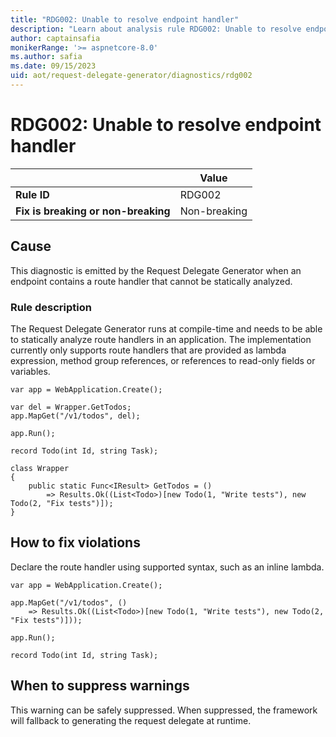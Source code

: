 ```yaml
---
title: "RDG002: Unable to resolve endpoint handler"
description: "Learn about analysis rule RDG002: Unable to resolve endpoint handler"
author: captainsafia
monikerRange: '>= aspnetcore-8.0'
ms.author: safia
ms.date: 09/15/2023
uid: aot/request-delegate-generator/diagnostics/rdg002
---
```

# RDG002: Unable to resolve endpoint handler

| | Value |
|-|-|
| **Rule ID** |RDG002|
| **Fix is breaking or non-breaking** |Non-breaking|

## Cause

This diagnostic is emitted by the Request Delegate Generator when an endpoint contains a route handler that cannot be statically analyzed.

### Rule description

The Request Delegate Generator runs at compile-time and needs to be able to statically analyze route handlers in an application. The implementation currently only supports route handlers that are provided as lambda expression, method group references, or references to read-only fields or variables.

```razor
var app = WebApplication.Create();

var del = Wrapper.GetTodos;
app.MapGet("/v1/todos", del);

app.Run();

record Todo(int Id, string Task);

class Wrapper
{
    public static Func<IResult> GetTodos = ()
    	=> Results.Ok((List<Todo>)[new Todo(1, "Write tests"), new Todo(2, "Fix tests")]);
}
```

## How to fix violations

Declare the route handler using supported syntax, such as an inline lambda.
```razor
var app = WebApplication.Create();

app.MapGet("/v1/todos", ()
	=> Results.Ok((List<Todo>)[new Todo(1, "Write tests"), new Todo(2, "Fix tests")]));

app.Run();

record Todo(int Id, string Task);
```

## When to suppress warnings

This warning can be safely suppressed. When suppressed, the framework will fallback to generating the request delegate at runtime.
